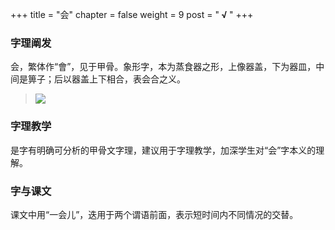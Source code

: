 +++
title = "会"
chapter = false
weight = 9
post = "<b> √ </b>"
+++
### 字理阐发
会，繁体作“會”，见于甲骨。象形字，本为蒸食器之形，上像器盖，下为器皿，中间是箅子；后以器盖上下相合，表会合之义。
> ![](images/会.png)

### 字理教学
是字有明确可分析的甲骨文字理，建议用于字理教学，加深学生对“会”字本义的理解。
### 字与课文
课文中用“一会儿”，迭用于两个谓语前面，表示短时间内不同情况的交替。